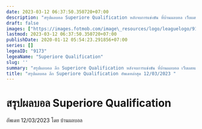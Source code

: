 ```yaml
---
date: 2023-03-12 06:37:50.350720+07:00
description: "สรุปผลบอล Superiore Qualification หลังจบการแข่งขัน ที่บ้านผลบอล เว็บเผยแพร่ข้อมูลการแข่งขันฟุตบอลที่เชื่อถือได้ และ อัพเดทไวที่สุด"
draft: false
images: ["https://images.fotmob.com/image\_resources/logo/leaguelogo/9173.png"]
lastmod: 2023-03-12 06:37:50.350720+07:00
publishDate: 2020-01-12 05:54:23.291856+07:00
series: []
legeaID: "9173"
legeaName: "Superiore Qualification"
slug: ''
summary: "สรุปผลบอล ลีก Superiore Qualification หลังจบการแข่งขัน ที่บ้านผลบอล เว็บเผยแพร่ข้อมูลการแข่งขันฟุตบอลที่เชื่อถือได้ และ อัพเดทไวที่สุด"
title: "สรุปผลบอล ลีก Superiore Qualification อัพเดทล่าสุด 12/03/2023 "
---
```


# สรุปผลบอล Superiore Qualification
อัพเดท 12/03/2023 โดย บ้านผลบอล

